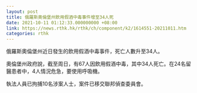```yaml
---
layout: post
title: 俄羅斯奧倫堡州飲用假酒中毒事件增至34人死
date: 2021-10-11 01:12:33.000000000 +08:00
link: https://news.rthk.hk/rthk/ch/component/k2/1614551-20211011.htm
categories: rthk
---
```


俄羅斯奧倫堡州近日發生的飲用假酒中毒事件，死亡人數升至34人。

奧倫堡州政府說，截至周日，有67人因飲用假酒中毒，其中34人死亡。在24名留醫患者中，4人情況危急，要使用呼吸機。

執法人員已拘捕10名涉案人士，案件已移交聯邦偵查委員會。
